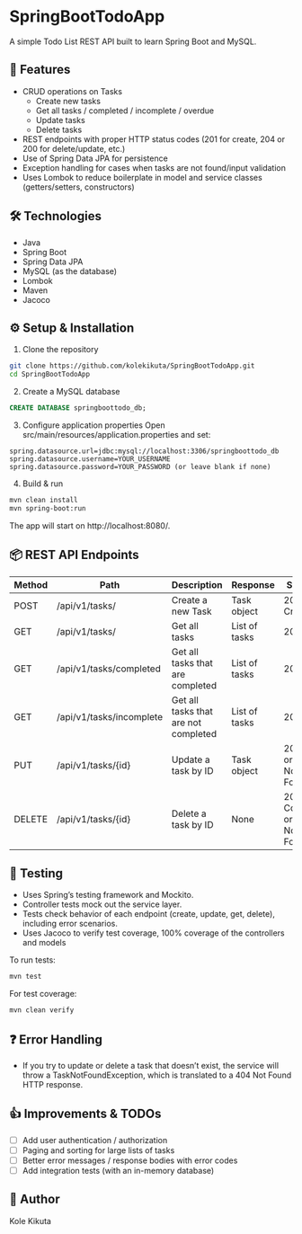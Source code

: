 # SpringBootTodoApp

A simple Todo List REST API built to learn Spring Boot and MySQL.

## 🚀 Features
- CRUD operations on Tasks
  - Create new tasks
  - Get all tasks / completed / incomplete / overdue
  - Update tasks
  - Delete tasks
- REST endpoints with proper HTTP status codes (201 for create, 204 or 200 for delete/update, etc.)
- Use of Spring Data JPA for persistence
- Exception handling for cases when tasks are not found/input validation
- Uses Lombok to reduce boilerplate in model and service classes (getters/setters, constructors)

## 🛠️ Technologies
- Java
- Spring Boot
- Spring Data JPA
- MySQL (as the database)
- Lombok
- Maven
- Jacoco

## ⚙️ Setup & Installation

1. Clone the repository
```bash
git clone https://github.com/kolekikuta/SpringBootTodoApp.git
cd SpringBootTodoApp
```

2. Create a MySQL database
```sql
CREATE DATABASE springboottodo_db;
```

3. Configure application properties
Open src/main/resources/application.properties and set:
```
spring.datasource.url=jdbc:mysql://localhost:3306/springboottodo_db
spring.datasource.username=YOUR_USERNAME
spring.datasource.password=YOUR_PASSWORD (or leave blank if none)
```

4. Build & run
```bash
mvn clean install
mvn spring-boot:run
```

The app will start on http://localhost:8080/.

## 📦 REST API Endpoints
| Method | Path                     | Description                          | Response        | Status                  |
|--------|--------------------------|--------------------------------------|-----------------|-------------------------|
| POST   | /api/v1/tasks/           | Create a new Task                    | Task object     | 201 Created             |
| GET    | /api/v1/tasks/           | Get all tasks                        | List of tasks   | 200 OK                  |
| GET    | /api/v1/tasks/completed  | Get all tasks that are completed     | List of tasks   | 200 OK                  |
| GET    | /api/v1/tasks/incomplete | Get all tasks that are not completed | List of tasks   | 200 OK                  |
| PUT    | /api/v1/tasks/{id}       | Update a task by ID                  | Task object     | 200 OK or 404 Not Found |
| DELETE | /api/v1/tasks/{id}       | Delete a task by ID                  | None            | 204 No Content or 404 Not Found |

## 🧪 Testing
- Uses Spring’s testing framework and Mockito.
- Controller tests mock out the service layer.
- Tests check behavior of each endpoint (create, update, get, delete), including error scenarios.
- Uses Jacoco to verify test coverage, 100% coverage of the controllers and models

To run tests:
```bash
mvn test
```
For test coverage:
```bash
mvn clean verify
```
## ❓ Error Handling
- If you try to update or delete a task that doesn’t exist, the service will throw a TaskNotFoundException, which is translated to a 404 Not Found HTTP response.

## 👍 Improvements & TODOs
- [ ] Add user authentication / authorization
- [ ] Paging and sorting for large lists of tasks
- [ ] Better error messages / response bodies with error codes
- [ ] Add integration tests (with an in-memory database)

## 👤 Author
Kole Kikuta
